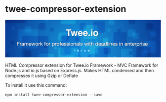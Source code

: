 # twee-compressor-extension

![Twee.io Logo](https://raw.githubusercontent.com/tweeio/twee-framework/master/assets/68747470733a2f2f73332e65752d63656e7472616c2d312e616d617a6f6e6177732e636f6d2f6d657368696e2f7075626c69632f747765652e696f2e706e67.png)

HTML Compressor extension for Twee.io Framework - MVC Framework for Node.js and io.js based on Express.js. 
Makes HTML condensed and then compresses it using Gzip or Deflate

To install it use this command:

```
npm install twee-compressor-extension --save
```
